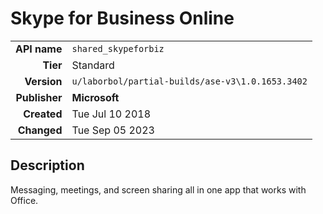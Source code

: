# Skype for Business Online
| | |
|-:|-|
|**API name**|`shared_skypeforbiz`|
|**Tier**|Standard|
|**Version**|`u/laborbol/partial-builds/ase-v3\1.0.1653.3402`|
|**Publisher**|**Microsoft**|
|**Created**|Tue Jul 10 2018|
|**Changed**|Tue Sep 05 2023|

## Description
Messaging, meetings, and screen sharing all in one app that works with Office.
